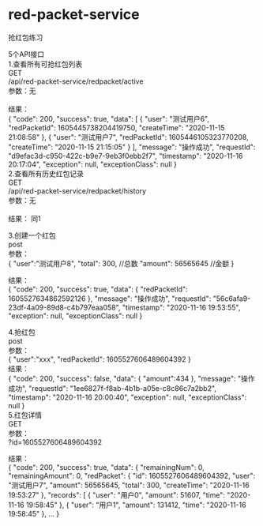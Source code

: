 # red-packet-service
抢红包练习

5个API接口 <br>
1.查看所有可抢红包列表 <br>
  GET <br>
  /api/red-packet-service/redpacket/active <br>
  参数：无 <br>
  <br>
  结果： <br>
  {
    "code": 200,
    "success": true,
    "data": [
        {
            "user": "测试用户6",
            "redPacketId": 1605445738204419750,
            "createTime": "2020-11-15 21:08:58"
        },
        {
            "user": "测试用户7",
            "redPacketId": 1605446105323770208,
            "createTime": "2020-11-15 21:15:05"
        }
    ],
    "message": "操作成功",
    "requestId": "d9efac3d-c950-422c-b9e7-9eb3f0ebb2f7",
    "timestamp": "2020-11-16 20:17:04",
    "exception": null,
    "exceptionClass": null
  }
<br>
2.查看所有历史红包记录<br>
  GET<br>
  /api/red-packet-service/redpacket/history<br>
  参数：无<br>
  <br>
  结果： 同1<br>
  
3.创建一个红包<br>
  post<br>
  参数：<br>
    {
    "user":"测试用户8",
    "total": 300,  //总数
    "amount": 56565645  //金额
    }

  结果：<br>
    {
    "code": 200,
    "success": true,
    "data": {
        "redPacketId": 1605527634862592126
    },
    "message": "操作成功",
    "requestId": "56c6afa9-23df-4a09-89d8-c4b797eaa058",
    "timestamp": "2020-11-16 19:53:55",
    "exception": null,
    "exceptionClass": null
  }
  
4.抢红包<br>
  post<br>
  参数：<br>
    {
    "user":"xxx",
    "redPacketId": 1605527606489604392
    }
  <br>
  结果：<br>
    {
    "code": 200,
    "success": false,
    "data": {
      "amount":434
    },
    "message": "操作成功",
    "requestId": "1ee6827f-f8ab-4b1b-a05e-c8c86c7a2bb2",
    "timestamp": "2020-11-16 20:00:40",
    "exception": null,
    "exceptionClass": null
   }
   <br>
 5.红包详情<br>
  GET<br>
  参数：<br>
    ?id=1605527606489604392
   
  结果：<br>
    {
    "code": 200,
    "success": true,
    "data": {
        "remainingNum": 0,
        "remainingAmount": 0,
        "redPacket": {
            "id": 1605527606489604392,
            "user": "测试用户7",
            "amount": 56565645,
            "total": 300,
            "createTime": "2020-11-16 19:53:27"
        },
        "records": [
            {
                "user": "用户0",
                "amount": 51607,
                "time": "2020-11-16 19:58:45"
            },
            {
                "user": "用户1",
                "amount": 131412,
                "time": "2020-11-16 19:58:45"
            },
            ...
       }
   
